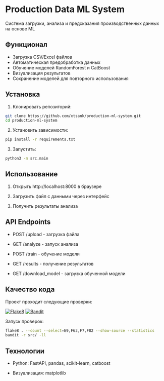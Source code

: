 # Production Data ML System

Система загрузки, анализа и предсказания производственных данных на основе ML

## Функционал
- Загрузка CSV/Excel файлов
- Автоматическая предобработка данных
- Обучение моделей RandomForest и CatBoost
- Визуализация результатов
- Сохранение моделей для повторного использования

## Установка

1. Клонировать репозиторий:
```bash
git clone https://github.com/xtsank/production-ml-system.git
cd production-ml-system
```
2. Установить зависимости:
```bash
pip install -r requirements.txt
```
3. Запустить: 
```bash
python3 -m src.main
```

## Использование

1. Открыть http://localhost:8000 в браузере

2. Загрузить файл с данными через интерфейс

3. Получить результаты анализа

## API Endpoints

- POST /upload - загрузка файла

- GET /analyze - запуск анализа

- POST /train - обучение модели

- GET /results - получение результатов

- GET /download_model - загрузка обученной модели

## Качество кода

Проект проходит следующие проверки:

[![Flake8](https://img.shields.io/badge/flake8-checked-brightgreen?logo=python)](https://flake8.pycqa.org/)
[![Bandit](https://img.shields.io/badge/bandit-checked-yellow?logo=security)](https://bandit.readthedocs.io/)

Запуск проверок:
```bash
flake8 . --count --select=E9,F63,F7,F82 --show-source --statistics
bandit -r src/ -ll
```

## Технологии
- Python: FastAPI, pandas, scikit-learn, catboost

- Визуализация: matplotlib